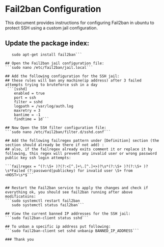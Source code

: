 # Fail2ban Configuration
This document provides instructions for configuring Fail2ban in ubuntu to protect SSH using a custom jail configuration.

## Update the package index:
```sudo apt-get update
   sudo apt-get install fail2ban```

## Open the Fail2ban jail configuration file:
```sudo nano /etc/fail2ban/jail.local```

## Add the following configuration for the SSH jail:
## these rules will ban any machine(ip address) after 3 failed attempts trying to bruteforce ssh in a day
 ```[sshd]
    enabled = true
    port = ssh
    filter = sshd
    logpath = /var/log/auth.log
    maxretry = 3
    bantime = -1
    findtime = 1d```

## Now Open the SSH filter configuration file:
```sudo nano /etc/fail2ban/filter.d/sshd.conf```

## Add the following failregex pattern under [Definition] section (the section should already be there if not add) :
## also, if the failregex already exits comment it or replace it by following, this regex will prevent any invalid user or wrong password public key ssh login attempts:

```failregex = ^(?:\S+ )?(?:<[^.]+\.[^.]+>)?\s*(?:\S+ )?(?:\S+ )?\s*Failed (?:password|publickey) for invalid user \S+ from <HOST>\s*$```


## Restart the Fail2ban service to apply the changes and check if everything ok, you should see fail2ban running after above modificatoins:
```sudo systemctl restart fail2ban
   sudo systemctl status fail2ban```

## View the current banned IP addresses for the SSH jail:
```sudo fail2ban-client status sshd```

## To unban a specific ip address put following: 
```sudo fail2ban-client set sshd unbanip BANNED_IP_ADDRESS```

### Thank you

